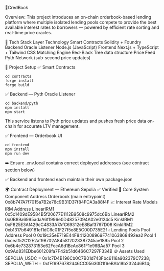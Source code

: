 📌CredBook

Overview:
This project introduces an on-chain orderbook-based lending platform where multiple isolated lending pools compete to provide the best available interest rates to borrowers — powered by efficient rate sorting and real-time price oracles.

🧱 Tech Stack
Layer	Technology
Smart Contracts	Solidity + Foundry
Backend Oracle Listener	Node.js (JavaScript)
Frontend	Next.js + TypeScript + Tailwind CSS
Matching Engine	Red-Black Tree data structure
Price Feed	Pyth Network (sub-second price updates)

🚀 Project Setup
✅ Smart Contracts
```
cd contracts
forge install
forge build
```

✅ Backend — Pyth Oracle Listener
```
cd backend/pyth
npm install
npm start
```

This service listens to Pyth price updates and pushes fresh price data on-chain for accurate LTV management.

✅ Frontend — Orderbook UI

```
cd frontend
npm install
npm run dev
```

➡️ Ensure .env.local contains correct deployed addresses (see contract section below)

✅ Backend and frontend each maintain their own package.json

🌍 Contract Deployment — Ethereum Sepolia ✅ Verified
🧩 Core System
Component	Address
Orderbook (main entrypoint)	0x8b747A7f7015a7B2e78c9B31D37f84FCA3a88f4F
📈 Interest Rate Models
IRM	Address
LinearIRM1	0x5c1409dE9584B5f20677E1112B9508c9975dc6Bb
LinearIRM2	0x0B89a6995adaA6f1996e0D48257094A02e0124c5
KinkIRM1	0xF825E3Af429cC4833A7AfC69312eE8Baf3767D08
KinkIRM2	0xb1317b649181ef1dC6c01F27f5e8E5C00D735E2f
💧 Lending Pools
Pool	Address
Pool 0	0x19c35eE719E44F8412008969F741063868492ea2
Pool 1	0xceaf52C12E2af9B702A845812023387245ae1895
Pool 2	0x6b4e732873153e62FccA6d1BcAc861F1e96BAa57
Pool 3	0x9Ad831EDbe601209fa7F42b51d6466C7297F334B
🪙 Assets Used
SEPOLIA_USDC = 0x1c7D4B196Cb0C7B01d743Fbc6116a902379C7238;
SEPOLIA_WETH = 0xfFf9976782d46CC05630D1f6eBAb18b2324d6B14;

